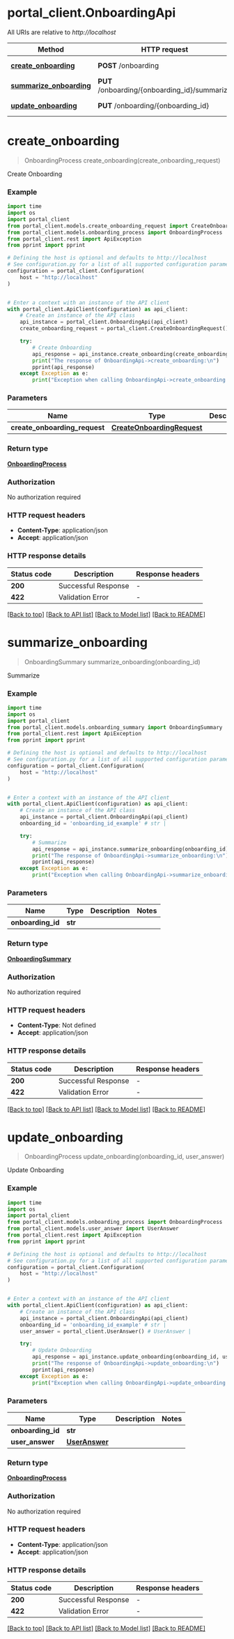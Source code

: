 # portal_client.OnboardingApi

All URIs are relative to *http://localhost*

Method | HTTP request | Description
------------- | ------------- | -------------
[**create_onboarding**](OnboardingApi.md#create_onboarding) | **POST** /onboarding | Create Onboarding
[**summarize_onboarding**](OnboardingApi.md#summarize_onboarding) | **PUT** /onboarding/{onboarding_id}/summarize | Summarize
[**update_onboarding**](OnboardingApi.md#update_onboarding) | **PUT** /onboarding/{onboarding_id} | Update Onboarding


# **create_onboarding**
> OnboardingProcess create_onboarding(create_onboarding_request)

Create Onboarding

### Example

```python
import time
import os
import portal_client
from portal_client.models.create_onboarding_request import CreateOnboardingRequest
from portal_client.models.onboarding_process import OnboardingProcess
from portal_client.rest import ApiException
from pprint import pprint

# Defining the host is optional and defaults to http://localhost
# See configuration.py for a list of all supported configuration parameters.
configuration = portal_client.Configuration(
    host = "http://localhost"
)


# Enter a context with an instance of the API client
with portal_client.ApiClient(configuration) as api_client:
    # Create an instance of the API class
    api_instance = portal_client.OnboardingApi(api_client)
    create_onboarding_request = portal_client.CreateOnboardingRequest() # CreateOnboardingRequest | 

    try:
        # Create Onboarding
        api_response = api_instance.create_onboarding(create_onboarding_request)
        print("The response of OnboardingApi->create_onboarding:\n")
        pprint(api_response)
    except Exception as e:
        print("Exception when calling OnboardingApi->create_onboarding: %s\n" % e)
```



### Parameters

Name | Type | Description  | Notes
------------- | ------------- | ------------- | -------------
 **create_onboarding_request** | [**CreateOnboardingRequest**](CreateOnboardingRequest.md)|  | 

### Return type

[**OnboardingProcess**](OnboardingProcess.md)

### Authorization

No authorization required

### HTTP request headers

 - **Content-Type**: application/json
 - **Accept**: application/json

### HTTP response details
| Status code | Description | Response headers |
|-------------|-------------|------------------|
**200** | Successful Response |  -  |
**422** | Validation Error |  -  |

[[Back to top]](#) [[Back to API list]](../README.md#documentation-for-api-endpoints) [[Back to Model list]](../README.md#documentation-for-models) [[Back to README]](../README.md)

# **summarize_onboarding**
> OnboardingSummary summarize_onboarding(onboarding_id)

Summarize

### Example

```python
import time
import os
import portal_client
from portal_client.models.onboarding_summary import OnboardingSummary
from portal_client.rest import ApiException
from pprint import pprint

# Defining the host is optional and defaults to http://localhost
# See configuration.py for a list of all supported configuration parameters.
configuration = portal_client.Configuration(
    host = "http://localhost"
)


# Enter a context with an instance of the API client
with portal_client.ApiClient(configuration) as api_client:
    # Create an instance of the API class
    api_instance = portal_client.OnboardingApi(api_client)
    onboarding_id = 'onboarding_id_example' # str | 

    try:
        # Summarize
        api_response = api_instance.summarize_onboarding(onboarding_id)
        print("The response of OnboardingApi->summarize_onboarding:\n")
        pprint(api_response)
    except Exception as e:
        print("Exception when calling OnboardingApi->summarize_onboarding: %s\n" % e)
```



### Parameters

Name | Type | Description  | Notes
------------- | ------------- | ------------- | -------------
 **onboarding_id** | **str**|  | 

### Return type

[**OnboardingSummary**](OnboardingSummary.md)

### Authorization

No authorization required

### HTTP request headers

 - **Content-Type**: Not defined
 - **Accept**: application/json

### HTTP response details
| Status code | Description | Response headers |
|-------------|-------------|------------------|
**200** | Successful Response |  -  |
**422** | Validation Error |  -  |

[[Back to top]](#) [[Back to API list]](../README.md#documentation-for-api-endpoints) [[Back to Model list]](../README.md#documentation-for-models) [[Back to README]](../README.md)

# **update_onboarding**
> OnboardingProcess update_onboarding(onboarding_id, user_answer)

Update Onboarding

### Example

```python
import time
import os
import portal_client
from portal_client.models.onboarding_process import OnboardingProcess
from portal_client.models.user_answer import UserAnswer
from portal_client.rest import ApiException
from pprint import pprint

# Defining the host is optional and defaults to http://localhost
# See configuration.py for a list of all supported configuration parameters.
configuration = portal_client.Configuration(
    host = "http://localhost"
)


# Enter a context with an instance of the API client
with portal_client.ApiClient(configuration) as api_client:
    # Create an instance of the API class
    api_instance = portal_client.OnboardingApi(api_client)
    onboarding_id = 'onboarding_id_example' # str | 
    user_answer = portal_client.UserAnswer() # UserAnswer | 

    try:
        # Update Onboarding
        api_response = api_instance.update_onboarding(onboarding_id, user_answer)
        print("The response of OnboardingApi->update_onboarding:\n")
        pprint(api_response)
    except Exception as e:
        print("Exception when calling OnboardingApi->update_onboarding: %s\n" % e)
```



### Parameters

Name | Type | Description  | Notes
------------- | ------------- | ------------- | -------------
 **onboarding_id** | **str**|  | 
 **user_answer** | [**UserAnswer**](UserAnswer.md)|  | 

### Return type

[**OnboardingProcess**](OnboardingProcess.md)

### Authorization

No authorization required

### HTTP request headers

 - **Content-Type**: application/json
 - **Accept**: application/json

### HTTP response details
| Status code | Description | Response headers |
|-------------|-------------|------------------|
**200** | Successful Response |  -  |
**422** | Validation Error |  -  |

[[Back to top]](#) [[Back to API list]](../README.md#documentation-for-api-endpoints) [[Back to Model list]](../README.md#documentation-for-models) [[Back to README]](../README.md)

